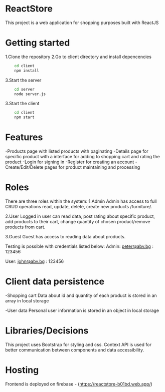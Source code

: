 # ReactStore

This project is a web application for shopping purposes built with ReactJS

# Getting started

1.Clone the repository
2.Go to client directory and install depencencies

```bash
    cd client
    npm install
```

3.Start the server

```bash
    cd server
    node server.js
```
3.Start the client

```bash
    cd client
    npm start
```
# Features 
-Products page with listed products with paginating
-Details page for specific product with a interface for adding to shopping cart and rating the product
-Login for signing in 
-Register for creating an account
-Create/Edit/Delete pages for product maintaining and processing

# Roles

There are three roles within the system:
1.Admin
Admin has access to full CRUD operations read, update, delete, create new products /furniture/.

2.User
Logged in user can read data, post rating about specific product, add products to their cart, change quantity of chosen product/remove products from cart.

3.Guest
Guest has access to reading data about products.

Testing is possible with credentials listed below: 
Admin: 
 peter@abv.bg : 123456

User: 
john@abv.bg : 123456

# Client data persistence
-Shopping cart 
Data about id and quantity of each product is stored in an array in local storage 

-User data
Personal user information is stored in an object in local storage 


# Libraries/Decisions
This project uses Bootstrap for styling and css.
Context API is used for better communication between components and data accessibility.


# Hosting
Frontend is deployed on firebase - (https://reactstore-b01bd.web.app/)

